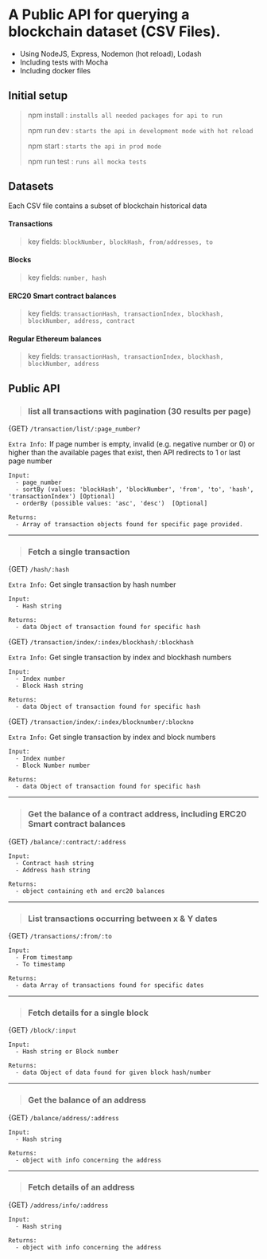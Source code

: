 # Α Public API for querying a blockchain dataset (CSV Files).

- Using NodeJS, Express, Nodemon (hot reload), Lodash
- Including tests with Mocha
- Including docker files

## Initial setup
> npm install : `installs all needed packages for api to run`
>
> npm run dev : `starts the api in development mode with hot reload`
> 
> npm start : `starts the api in prod mode`
> 
> npm run test : `runs all mocka tests`


## Datasets
Each CSV file contains a subset of blockchain historical data

#### Transactions
> key fields: `blockNumber, blockHash, from/addresses, to`
#### Blocks
> key fields: `number, hash`
#### ERC20 Smart contract balances
> key fields: `transactionHash, transactionIndex, blockhash, blockNumber, address, contract`
#### Regular Ethereum balances
> key fields: `transactionHash, transactionIndex, blockhash, blockNumber, address`

## Public API

> ### list all transactions with pagination (30 results per page)

{GET} `/transaction/list/:page_number?`

`Extra Info:` If page number is empty, invalid (e.g. negative number or 0) or higher than the available pages that exist, then API redirects to 1 or last page number
```
Input:
  - page_number
  - sortBy (values: 'blockHash', 'blockNumber', 'from', 'to', 'hash', 'transactionIndex') [Optional]
  -	orderBy (possible values: 'asc', 'desc')  [Optional]

Returns:
  - Array of transaction objects found for specific page provided.
```

------
> ### Fetch a single transaction

{GET} `/hash/:hash`

`Extra Info:` Get single transaction by hash number
```
Input:
  - Hash string
  
Returns:
  - data Object of transaction found for specific hash
```

{GET} `/transaction/index/:index/blockhash/:blockhash`

`Extra Info:` Get single transaction by index and blockhash numbers
```
Input:
  - Index number
  - Block Hash string
  
Returns:
  - data Object of transaction found for specific hash
```

{GET} `/transaction/index/:index/blocknumber/:blockno`

`Extra Info:` Get single transaction by index and block numbers
```
Input:
  - Index number
  - Block Number number
  
Returns:
  - data Object of transaction found for specific hash
```
------

> ### Get the balance of a contract address, including ERC20 Smart contract balances
{GET} `/balance/:contract/:address`

```
Input:
  - Contract hash string
  - Address hash string
  
Returns:
  - object containing eth and erc20 balances
```
------
> ### List transactions occurring between x & Y dates
{GET} `/transactions/:from/:to`

```
Input:
  - From timestamp
  - To timestamp
  
Returns:
  - data Array of transactions found for specific dates
```
------
> ### Fetch details for a single block 
{GET} `/block/:input`

```
Input:
  - Hash string or Block number
  
Returns:
  - data Object of data found for given block hash/number
```
------
> ### Get the balance of an address
{GET} `/balance/address/:address`

```
Input:
  - Hash string
  
Returns:
  - object with info concerning the address
```
------
> ### Fetch details of an address
{GET} `/address/info/:address`

```
Input:
  - Hash string
  
Returns:
  - object with info concerning the address
```
